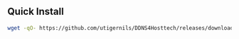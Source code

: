 ## Quick Install

```bash
wget -qO- https://github.com/utigernils/DDNS4Hosttech/releases/download/Installer/installer.sh | bash

